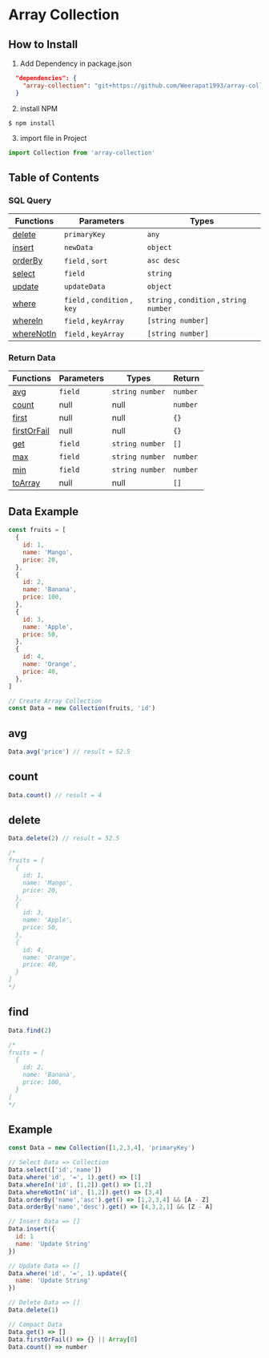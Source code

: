 # Array Collection

## How to Install

1. Add Dependency in package.json
```json
  "dependencies": {
    "array-collection": "git+https://github.com/Weerapat1993/array-collection.git",
  }
```

2. install NPM
```linux
$ npm install
```

3. import file in Project
```javascript
import Collection from 'array-collection'
```

## Table of Contents

### SQL Query

|Functions|Parameters|Types
|---|---|---|
|[delete](#delete)|`primaryKey`|`any`|
|[insert](#insert)|`newData`|`object`|
|[orderBy](#orderBy)|`field` , `sort`|`asc desc`|
|[select](#select)|`field`|`string`|
|[update](#update)|`updateData`|`object`|
|[where](#where)|`field` , `condition` , `key`|`string` , `condition` , `string number`|
|[whereIn](#whereIn)|`field` , `keyArray`|`[string number]`|
|[whereNotIn](#whereNotIn)|`field` , `keyArray`|`[string number]`|

### Return Data 


|Functions|Parameters|Types|Return|
|---|---|---|---|
|[avg](#avg)                |`field`|`string number`|`number`|
|[count](#count)            |null   |null|`number`|
|[first](#first)            |null   |null|`{}`|
|[firstOrFail](#firstOrFail)|null   |null|`{}`|
|[get](#get)                |`field`|`string number`|`[]`|
|[max](#max)                |`field`|`string number`|`number`|
|[min](#min)                |`field`|`string number`|`number`|
|[toArray](#toArray)        |null   |null|`[]`|

## Data Example
```javascript
const fruits = [
  {
    id: 1,
    name: 'Mango',
    price: 20,
  },
  {
    id: 2,
    name: 'Banana',
    price: 100,
  },
  {
    id: 3,
    name: 'Apple',
    price: 50,
  },
  {
    id: 4,
    name: 'Orange',
    price: 40,
  },
]

// Create Array Collection
const Data = new Collection(fruits, 'id')
```


## avg
```javascript
Data.avg('price') // result = 52.5
```

## count
```javascript
Data.count() // result = 4
```

## delete
```javascript
Data.delete(2) // result = 52.5

/*
fruits = [
  {
    id: 1,
    name: 'Mango',
    price: 20,
  },
  {
    id: 3,
    name: 'Apple',
    price: 50,
  },
  {
    id: 4,
    name: 'Orange',
    price: 40,
  }
]
*/
```

## find
```javascript
Data.find(2)

/*
fruits = [
  {
    id: 2,
    name: 'Banana',
    price: 100,
  }
]
*/
```


## Example
```javascript
const Data = new Collection([1,2,3,4], 'primaryKey')

// Select Data => Collection
Data.select(['id','name'])
Data.where('id', '=', 1).get() => [1]
Data.whereIn('id', [1,2]).get() => [1,2]
Data.whereNotIn('id', [1,2]).get() => [3,4]
Data.orderBy('name','asc').get() => [1,2,3,4] && [A - Z]
Data.orderBy('name','desc').get() => [4,3,2,1] && [Z - A]

// Insert Data => []
Data.insert({
  id: 1
  name: 'Update String'
})

// Update Data => []
Data.where('id', '=', 1).update({
  name: 'Update String'
})

// Delete Data => []
Data.delete(1)

// Compact Data
Data.get() => []
Data.firstOrFail() => {} || Array[0]
Data.count() => number
```
